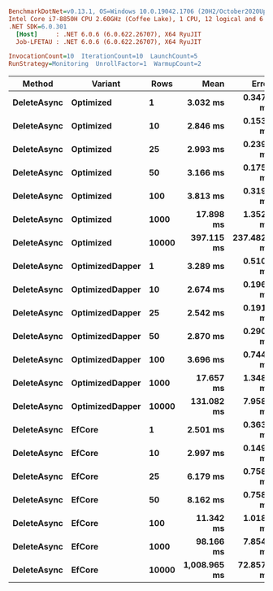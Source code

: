 ``` ini

BenchmarkDotNet=v0.13.1, OS=Windows 10.0.19042.1706 (20H2/October2020Update)
Intel Core i7-8850H CPU 2.60GHz (Coffee Lake), 1 CPU, 12 logical and 6 physical cores
.NET SDK=6.0.301
  [Host]     : .NET 6.0.6 (6.0.622.26707), X64 RyuJIT
  Job-LFETAU : .NET 6.0.6 (6.0.622.26707), X64 RyuJIT

InvocationCount=10  IterationCount=10  LaunchCount=5  
RunStrategy=Monitoring  UnrollFactor=1  WarmupCount=2  

```
|      Method |         Variant |  Rows |         Mean |       Error |      StdDev |     Median |        Min |          Max |
|------------ |---------------- |------ |-------------:|------------:|------------:|-----------:|-----------:|-------------:|
| **DeleteAsync** |       **Optimized** |     **1** |     **3.032 ms** |   **0.3472 ms** |   **0.7013 ms** |   **2.882 ms** |   **2.214 ms** |     **6.015 ms** |
| **DeleteAsync** |       **Optimized** |    **10** |     **2.846 ms** |   **0.1536 ms** |   **0.3102 ms** |   **2.735 ms** |   **2.474 ms** |     **3.664 ms** |
| **DeleteAsync** |       **Optimized** |    **25** |     **2.993 ms** |   **0.2399 ms** |   **0.4846 ms** |   **2.859 ms** |   **2.355 ms** |     **5.313 ms** |
| **DeleteAsync** |       **Optimized** |    **50** |     **3.166 ms** |   **0.1755 ms** |   **0.3546 ms** |   **3.119 ms** |   **2.669 ms** |     **4.523 ms** |
| **DeleteAsync** |       **Optimized** |   **100** |     **3.813 ms** |   **0.3193 ms** |   **0.6449 ms** |   **3.588 ms** |   **3.246 ms** |     **6.470 ms** |
| **DeleteAsync** |       **Optimized** |  **1000** |    **17.898 ms** |   **1.3527 ms** |   **2.7325 ms** |  **17.862 ms** |  **11.849 ms** |    **27.266 ms** |
| **DeleteAsync** |       **Optimized** | **10000** |   **397.115 ms** | **237.4825 ms** | **479.7264 ms** | **155.178 ms** | **107.546 ms** | **1,914.439 ms** |
| **DeleteAsync** | **OptimizedDapper** |     **1** |     **3.289 ms** |   **0.5109 ms** |   **1.0320 ms** |   **2.917 ms** |   **2.627 ms** |     **7.435 ms** |
| **DeleteAsync** | **OptimizedDapper** |    **10** |     **2.674 ms** |   **0.1966 ms** |   **0.3971 ms** |   **2.610 ms** |   **2.069 ms** |     **3.808 ms** |
| **DeleteAsync** | **OptimizedDapper** |    **25** |     **2.542 ms** |   **0.1916 ms** |   **0.3870 ms** |   **2.445 ms** |   **2.181 ms** |     **4.345 ms** |
| **DeleteAsync** | **OptimizedDapper** |    **50** |     **2.870 ms** |   **0.2900 ms** |   **0.5859 ms** |   **2.625 ms** |   **2.339 ms** |     **5.071 ms** |
| **DeleteAsync** | **OptimizedDapper** |   **100** |     **3.696 ms** |   **0.7442 ms** |   **1.5032 ms** |   **3.230 ms** |   **2.849 ms** |    **12.580 ms** |
| **DeleteAsync** | **OptimizedDapper** |  **1000** |    **17.657 ms** |   **1.3489 ms** |   **2.7248 ms** |  **18.046 ms** |  **11.173 ms** |    **26.040 ms** |
| **DeleteAsync** | **OptimizedDapper** | **10000** |   **131.082 ms** |   **7.9585 ms** |  **16.0766 ms** | **126.722 ms** | **107.106 ms** |   **170.848 ms** |
| **DeleteAsync** |          **EfCore** |     **1** |     **2.501 ms** |   **0.3636 ms** |   **0.7344 ms** |   **2.209 ms** |   **1.980 ms** |     **5.402 ms** |
| **DeleteAsync** |          **EfCore** |    **10** |     **2.997 ms** |   **0.1497 ms** |   **0.3024 ms** |   **2.912 ms** |   **2.637 ms** |     **4.297 ms** |
| **DeleteAsync** |          **EfCore** |    **25** |     **6.179 ms** |   **0.7580 ms** |   **1.5312 ms** |   **6.768 ms** |   **3.568 ms** |     **8.350 ms** |
| **DeleteAsync** |          **EfCore** |    **50** |     **8.162 ms** |   **0.7580 ms** |   **1.5313 ms** |   **8.501 ms** |   **4.953 ms** |    **11.821 ms** |
| **DeleteAsync** |          **EfCore** |   **100** |    **11.342 ms** |   **1.0181 ms** |   **2.0565 ms** |  **11.438 ms** |   **8.165 ms** |    **17.966 ms** |
| **DeleteAsync** |          **EfCore** |  **1000** |    **98.166 ms** |   **7.8546 ms** |  **15.8666 ms** |  **98.078 ms** |  **73.181 ms** |   **165.292 ms** |
| **DeleteAsync** |          **EfCore** | **10000** | **1,008.965 ms** |  **72.8571 ms** | **147.1749 ms** | **996.800 ms** | **808.878 ms** | **1,637.306 ms** |

